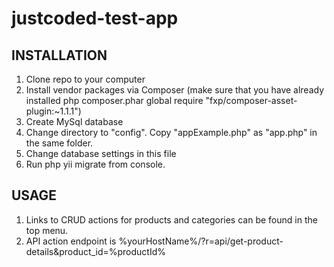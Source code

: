 # justcoded-test-app

INSTALLATION
------------
1. Clone repo to your computer
2. Install vendor packages via Composer (make sure that you have already installed php composer.phar global require "fxp/composer-asset-plugin:~1.1.1")
3. Create MySql database
4. Change directory to "config". Copy "appExample.php" as "app.php" in the same folder.
5. Change database settings in this file
6. Run php yii migrate from console.

USAGE
------------
1. Links to CRUD actions for products and categories can be found in the top menu.
2. API action endpoint is %yourHostName%/?r=api/get-product-details&product_id=%productId%